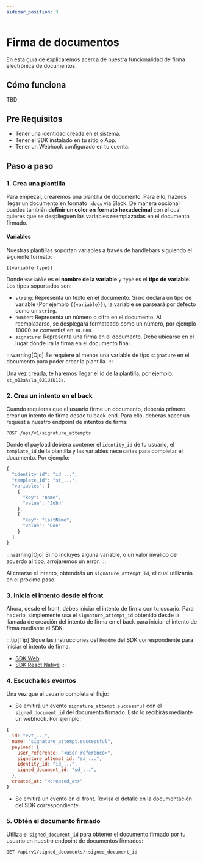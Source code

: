 ```yaml
---
sidebar_position: 3
---
```


# Firma de documentos

En esta guía de explicaremos acerca de nuestra funcionalidad de firma electrónica de documentos.

## Cómo funciona

TBD

## Pre Requisitos

- Tener una identidad creada en el sistema.
- Tener el SDK instalado en tu sitio o App.
- Tener un Webhook configurado en tu cuenta.

## Paso a paso

### 1. Crea una plantilla

Para empezar, crearemos una plantilla de documento. Para ello, haznos llegar un documento en formato `.docx` via Slack. De manera opcional puedes también **definir un color en formato hexadecimal** con el cual quieres que se desplieguen las variables reemplazadas en el documento firmado.

#### Variables

Nuestras plantillas soportan variables a través de handlebars siguiendo el siguiente formato:

`{{variable:type}}`

Donde `variable` es el **nombre de la variable** y `type` es el **tipo de variable**. Los tipos soportados son:

- `string`: Representa un texto en el documento. Si no declara un tipo de variable (Por ejemplo `{{variable}}`), la variable se parseará por defecto como un `string`.
- `number`: Representa un número o cifra en el documento. Al reemplazarse, se desplegará formateado como un número, por ejemplo 10000 se convertirá en `10.000`.
- `signature`: Representa una firma en el documento. Debe ubicarse en el lugar dónde irá la firma en el documento final.

:::warning[Ojo]
Se requiere al menos una variable de tipo `signature` en el documento para poder crear la plantilla.
:::

Una vez creada, te haremos llegar el id de la plantilla, por ejemplo: `st_m02aAsla_021UiN12s`.

### 2. Crea un intento en el back

Cuando requieras que el usuario firme un documento, deberás primero crear un intento de firma desde tu back-end. Para ello, deberás hacer un request a nuestro endpoint de intentos de firma:

`POST /api/v1/signature_attempts`

Donde el payload debiera contener el `identity_id` de tu usuario, el `template_id` de la plantilla y las variables necesarias para completar el documento. Por ejemplo:

```javascript title="Payload Ejemplo POST /api/v1/signature_attempts"
{
  "identity_id": "id_...",
  "template_id": "st_...",
  "variables": [
    {
      "key": "name",
      "value": "John"
    },
    {
      "key": "lastName",
      "value": "Doe"
    }
  ]
}
```

:::warning[Ojo]
Si no incluyes alguna variable, o un valor inválido de acuerdo al tipo, arrojaremos un error.
:::

Al crearse el intento, obtendrás un `signature_attempt_id`, el cual utilizarás en el próximo paso.

### 3. Inicia el intento desde el front

Ahora, desde el front, debes iniciar el intento de firma con tu usuario. Para hacerlo, simplemente usa el `signature_attempt_id` obtenido desde la llamada de creación del intento de firma en el back para iniciar el intento de firma mediante el SDK.

:::tip[Tip]
Sigue las instrucciones del `Readme` del SDK correspondiente para iniciar el intento de firma.
- [SDK Web](https://www.npmjs.com/package/@soyio/soyio-widget)
- [SDK React Native](https://www.npmjs.com/package/@soyio/soyio-rn-sdk)
:::

### 4. Escucha los eventos

Una vez que el usuario completa el flujo:

- Se emitirá un evento `signature_attempt.successful` con el `signed_document_id` del documento firmado. Esto lo recibirás mediante un webhook. Por ejemplo:

```javascript
{
  id: "evt_...",
  name: "signature_attempt.successful",
  payload: {
    user_reference: "<user-reference>",
    signature_attempt_id: "sa_...",
    identity_id: "id_...",
    signed_document_id: "sd_...",
  },
  created_at: "<created_at>"
}
```
- Se emitirá un evento en el front. Revisa el detalle en la documentación del SDK correspondiente.

### 5. Obtén el documento firmado

Utiliza el `signed_document_id` para obtener el documento firmado por tu usuario en nuestro endpoint de documentos firmados:

`GET /api/v1/signed_documents/:signed_document_id`
